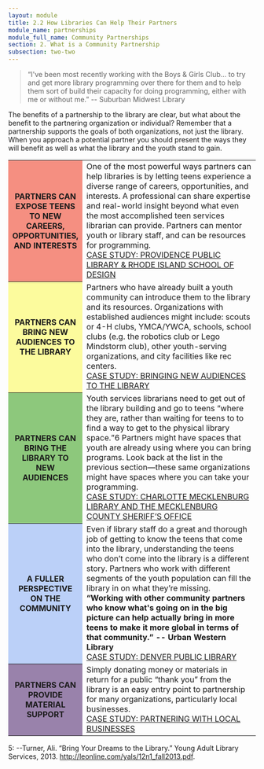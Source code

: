 ```yaml
---
layout: module
title: 2.2 How Libraries Can Help Their Partners
module_name: partnerships
module_full_name: Community Partnerships
section: 2. What is a Community Partnership
subsection: two-two
---
```


>“I've been most recently working with the Boys & Girls Club... to try and get more library programming over there for them and to help them sort of build their capacity for doing programming, either with me or without me.” -- Suburban Midwest Library

The benefits of a partnership to the library are clear, but what about the benefit to the partnering organization or individual? Remember that a partnership supports the goals of both organizations, not just the library. When you approach a potential partner you should present the ways they will benefit as well as what the library and the youth stand to gain.  


<table>
<tr><th bgcolor="#F58F81" width="30%">PARTNERS CAN EXPOSE TEENS TO NEW CAREERS, OPPORTUNITIES, AND INTERESTS</tH><td>One of the most powerful ways partners can help libraries is by letting teens experience a diverse range of careers, opportunities, and interests. A professional can share expertise and real-world insight beyond what even the most accomplished teen services librarian can provide. Partners can mentor youth or library staff, and can be resources for programming. <br>
  <a href="">CASE STUDY: PROVIDENCE PUBLIC LIBRARY & RHODE ISLAND SCHOOL OF DESIGN</a></td></tr>
<tr><th bgcolor="#FCFB9D" width="30%">PARTNERS CAN BRING NEW AUDIENCES TO THE LIBRARY</tH><td>Partners who have already built a youth community can introduce them to the library and its resources. Organizations with established audiences might include: scouts or 4-H clubs, YMCA/YWCA, schools, school clubs (e.g. the robotics club or Lego Mindstorm club), other youth-serving organizations, and city facilities like rec centers.<br>
<a href="">CASE STUDY: BRINGING NEW AUDIENCES TO THE LIBRARY</a></td></tr>
<tr><th bgcolor="#8DC87C" width="30%">PARTNERS CAN BRING THE LIBRARY TO NEW AUDIENCES</tH><td>Youth services librarians need to get out of the library building and go to teens “where they are, rather than waiting for teens to to find a way to get to the physical library space.”6 Partners might have spaces that youth are already using where you can bring programs. Look back at the list in the previous section—these same organizations might have spaces where you can take your programming.<br><a href="">CASE STUDY: CHARLOTTE MECKLENBURG LIBRARY AND THE MECKLENBURG COUNTY SHERIFF’S OFFICE</a></td></tr>
<tr><th bgcolor="#BBD0F8" width="30%">A FULLER PERSPECTIVE ON THE COMMUNITY</tH><td>Even if library staff do a great and thorough job of getting to know the teens that come into the library, understanding the teens who don’t come into the library is a different story. Partners who work with different segments of the youth population can fill the library in on what they’re missing. <br>
<b>“Working with other community partners who know what's going on in the big picture can help actually bring in more teens to make it more global in terms of that community.” -- Urban Western Library</b><br><a href="">CASE STUDY: DENVER PUBLIC LIBRARY</a></td></tr>
<tr><th bgcolor="#9982AB" width="30%">PARTNERS CAN PROVIDE MATERIAL SUPPORT</tH><td>Simply donating money or materials in return for a public “thank you” from the library is an easy entry point to partnership for many organizations, particularly local businesses.<br><a href="">CASE STUDY: PARTNERING WITH LOCAL BUSINESSES</a></td></tr>
</table>


<a name="fn5">5</a>:  --Turner, Ali. “Bring Your Dreams to the Library.” Young Adult Library Services, 2013. http://leonline.com/yals/12n1_fall2013.pdf.
